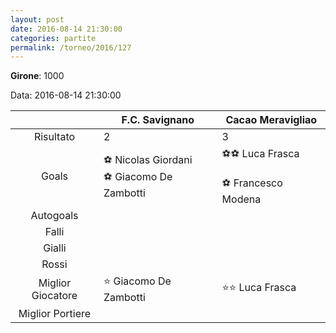 ```yaml
---
layout: post
date: 2016-08-14 21:30:00
categories: partite
permalink: /torneo/2016/127
---
```

**Girone**: 1000

Data: 2016-08-14 21:30:00

| | F.C. Savignano | Cacao Meravigliao |
|:-----:|-----|-----|
Risultato|2|3
Goals|⚽ Nicolas Giordani<br/>⚽ Giacomo  De Zambotti|⚽⚽ Luca Frasca<br/><br/>⚽ Francesco Modena<br/>
Autogoals||
Falli||
Gialli||
Rossi||
Miglior Giocatore|⭐ Giacomo  De Zambotti<br/>|⭐⭐ Luca Frasca<br/>
Miglior Portiere||